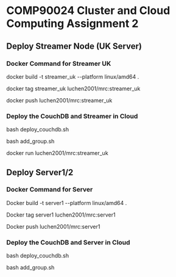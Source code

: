 # COMP90024 Cluster and Cloud Computing Assignment 2

## Deploy Streamer Node (UK Server)

### Docker Command for Streamer UK

docker build -t streamer_uk --platform linux/amd64 .

docker tag streamer_uk luchen2001/mrc:streamer_uk 

docker push luchen2001/mrc:streamer_uk

### Deploy the CouchDB and Streamer in Cloud

bash deploy_couchdb.sh

bash add_group.sh

docker run luchen2001/mrc:streamer_uk

## Deploy Server1/2

### Docker Command for Server

Docker build -t server1 --platform linux/amd64 .

Docker tag server1 luchen2001/mrc:server1

Docker push luchen2001/mrc:server1

### Deploy the CouchDB and Server in Cloud

bash deploy_couchdb.sh

bash add_group.sh

